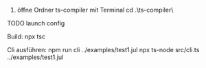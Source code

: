 1. öffne Ordner ts-compiler mit Terminal
cd .\ts-compiler\

TODO launch config

Build:
npx tsc
<!-- npx tsc src/cli.ts -->

Cli ausführen:
npm run cli ../examples/test1.jul
npx ts-node src/cli.ts ../examples/test1.jul